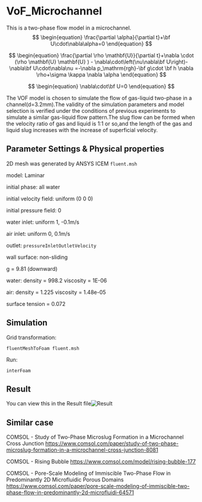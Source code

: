 # VoF_Microchannel
 This is a two-phase flow model in a microchannel.
$$
\begin{equation}
\frac{\partial \alpha}{\partial t}+\bf U\cdot\nabla\alpha=0
\end{equation}
$$

$$
\begin{equation}
\frac{\partial \rho \mathbf{U}}{\partial t}+\nabla \cdot  (\rho \mathbf{U} \mathbf{U} ) - \nabla\cdot\left(\nu\nabla\bf U\right)-\nabla\bf U\cdot\nabla\nu =-\nabla p_\mathrm{rgh}-\bf g\cdot \bf h \nabla \rho+\sigma \kappa \nabla \alpha
\end{equation}
$$

$$
\begin{equation}
\nabla\cdot\bf U=0
\end{equation}
$$

The VOF model is chosen to simulate the flow of gas-liquid two-phase in a channel(d=3.2mm).The validity of the simulation parameters and model selection is verified under the conditions of previous experiments to simulate a similar gas-liquid flow pattern.The slug flow can be formed when the velocity ratio of gas and liquid is 1:1 or so,and the length of the gas and liquid slug increases with the increase of superficial velocity.

## Parameter Settings & Physical properties

2D mesh was generated by ANSYS ICEM `fluent.msh`

model: Laminar

initial phase: all water

initial velocity field: uniform (0 0 0)

initial pressure field: 0

water inlet: uniform 1, -0.1m/s

air inlet: uniform 0, 0.1m/s

outlet: `pressureInletOutletVelocity`

wall surface: non-sliding

g = 9.81 (downward)

water: density = 998.2 viscosity = 1E-06

air: density = 1.225  viscosity = 1.48e-05

surface tension = 0.072

## Simulation

Grid transformation:

```
fluentMeshToFoam fluent.msh
```

Run:

```
interFoam
```

## Result

You can view this in the Result file![Result](C:\Users\Chang\Documents\GitHub\VoF_Microchannel\Result\Result.png)

## Similar case

COMSOL - Study of Two-Phase Microslug Formation in a Microchannel Cross Junction https://www.comsol.com/paper/study-of-two-phase-microslug-formation-in-a-microchannel-cross-junction-8081

COMSOL - Rising Bubble https://www.comsol.com/model/rising-bubble-177

COMSOL - Pore-Scale Modeling of Immiscible Two-Phase Flow in Predominantly 2D Microfluidic Porous Domains https://www.comsol.com/paper/pore-scale-modeling-of-immiscible-two-phase-flow-in-predominantly-2d-microfluidi-64571